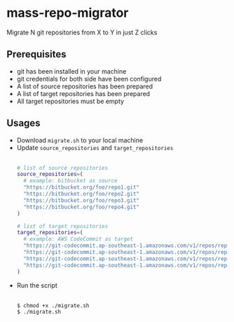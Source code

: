 # mass-repo-migrator
Migrate N git repositories from X to Y in just Z clicks

## Prerequisites

- git has been installed in your machine
- git credentials for both side have been configured
- A list of source repositories has been prepared
- A list of target repositories has been prepared
- All target repositories must be empty

## Usages

- Download ``migrate.sh`` to your local machine
- Update ``source_repositories`` and ``target_repositories`` <br><br>
  ```bash
  # list of source repositories
  source_repositories=(
    # example: bitbucket as source
    "https://bitbucket.org/foo/repo1.git"
    "https://bitbucket.org/foo/repo2.git"
    "https://bitbucket.org/foo/repo3.git"
    "https://bitbucket.org/foo/repo4.git"
  )

  # list of target repositories
  target_repositories=(
    # example: AWS CodeCommit as target
    "https://git-codecommit.ap-southeast-1.amazonaws.com/v1/repos/repo1"
    "https://git-codecommit.ap-southeast-1.amazonaws.com/v1/repos/repo2"
    "https://git-codecommit.ap-southeast-1.amazonaws.com/v1/repos/repo3"
    "https://git-codecommit.ap-southeast-1.amazonaws.com/v1/repos/repo4"
  )
  ```
 - Run the script <br><br>
   ```
   $ chmod +x ./migrate.sh
   $ ./migrate.sh
   ```
